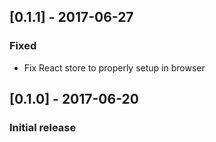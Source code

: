 ## [0.1.1] - 2017-06-27
### Fixed
- Fix React store to properly setup in browser

## [0.1.0] - 2017-06-20
### Initial release
